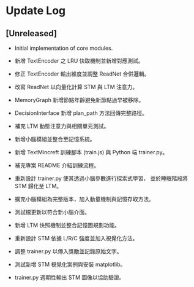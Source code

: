 # Update Log

## [Unreleased]
- Initial implementation of core modules.
- 新增 TextEncoder 之 LRU 快取機制並新增對應測試。

- 修正 TextEncoder 輸出維度並調整 ReadNet 合併邏輯。

- 改寫 ReadNet 以向量化計算 STM 與 LTM 注意力。
- MemoryGraph 新增節點年齡避免新節點過早被移除。
- DecisionInterface 新增 plan_path 方法回傳完整路徑。
- 補充 LTM 動態注意力與相關單元測試。
- 新增小腦模組並整合至記憶系統。
- 新增 TextMincreft 訓練腳本 (train.js) 與 Python 端 trainer.py。
- 補充專案 README 介紹訓練流程。
- 重新設計 trainer.py 使其透過小腦參數進行探索式學習，
  並於睡眠階段將 STM 歸化至 LTM。
- 擴充小腦模組為完整版本，加入動量機制與記憶存取方法。
- 測試檔更新以符合新小腦介面。
- 新增 LTM 快照機制並整合記憶圖規劃功能。
- 重新設計 STM 依據 L/R/C 強度並加入視覺化方法。
- 調整 trainer.py 以傳入獎勵並記錄原始文字。
- 測試新增 STM 視覺化案例與安裝 matplotlib。
- trainer.py 週期性輸出 STM 圖像以協助驗證。
